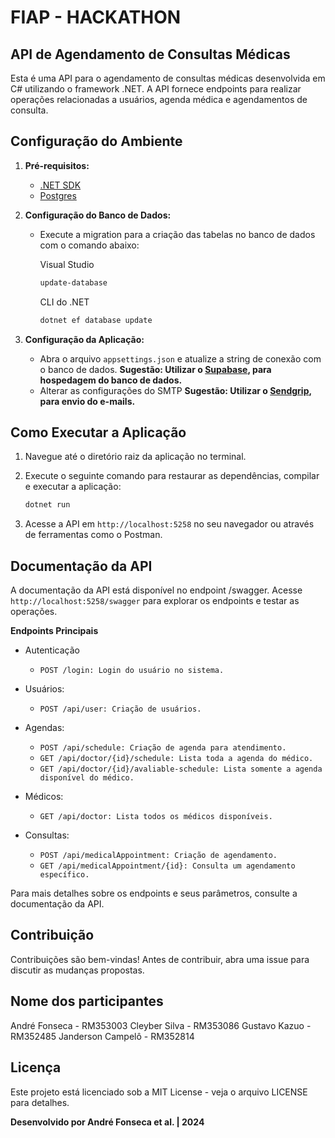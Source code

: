 # FIAP - HACKATHON
## API de Agendamento de Consultas Médicas

Esta é uma API para o agendamento de consultas médicas desenvolvida em C# utilizando o framework .NET. A API fornece endpoints para realizar operações relacionadas a usuários, agenda médica e agendamentos de consulta.

## Configuração do Ambiente

1. **Pré-requisitos:**
   - [.NET SDK](https://dotnet.microsoft.com/download/)
   - [Postgres](https://www.postgresql.org/download/)

2. **Configuração do Banco de Dados:**
   - Execute a migration para a criação das tabelas no banco de dados com o comando abaixo:
   
      Visual Studio
            
      ```bash
      update-database
      ```
   
      CLI do .NET
            
      ```bash
      dotnet ef database update
      ```

4. **Configuração da Aplicação:**
   - Abra o arquivo `appsettings.json` e atualize a string de conexão com o banco de dados.
   **Sugestão: Utilizar o [Supabase](https://supabase.com/), para hospedagem do banco de dados.**
   - Alterar as configurações do SMTP
   **Sugestão: Utilizar o [Sendgrip](https://sendgrid.com/en-us), para envio do e-mails.**

## Como Executar a Aplicação

1. Navegue até o diretório raiz da aplicação no terminal.

2. Execute o seguinte comando para restaurar as dependências, compilar e executar a aplicação:

   ```bash
   dotnet run
   ```

3. Acesse a API em `http://localhost:5258` no seu navegador ou através de ferramentas como o Postman.

## Documentação da API
A documentação da API está disponível no endpoint /swagger. Acesse `http://localhost:5258/swagger` para explorar os endpoints e testar as operações.

**Endpoints Principais**
- Autenticação

  - `POST /login: Login do usuário no sistema.`

- Usuários:

  - `POST /api/user: Criação de usuários.`

- Agendas:

  - `POST /api/schedule: Criação de agenda para atendimento.`
  - `GET /api/doctor/{id}/schedule: Lista toda a agenda do médico.`
  - `GET /api/doctor/{id}/avaliable-schedule: Lista somente a agenda disponível do médico.`

- Médicos:

  - `GET /api/doctor: Lista todos os médicos disponíveis.`

- Consultas:

  - `POST /api/medicalAppointment: Criação de agendamento.`
  - `GET /api/medicalAppointment/{id}: Consulta um agendamento específico.`
  
Para mais detalhes sobre os endpoints e seus parâmetros, consulte a documentação da API.

## Contribuição
Contribuições são bem-vindas! Antes de contribuir, abra uma issue para discutir as mudanças propostas.

## Nome dos participantes
André Fonseca -  RM353003
Cleyber Silva - RM353086
Gustavo Kazuo - RM352485
Janderson Campelô - RM352814

## Licença
Este projeto está licenciado sob a MIT License - veja o arquivo LICENSE para detalhes.

**Desenvolvido por André Fonseca et al. | 2024**
